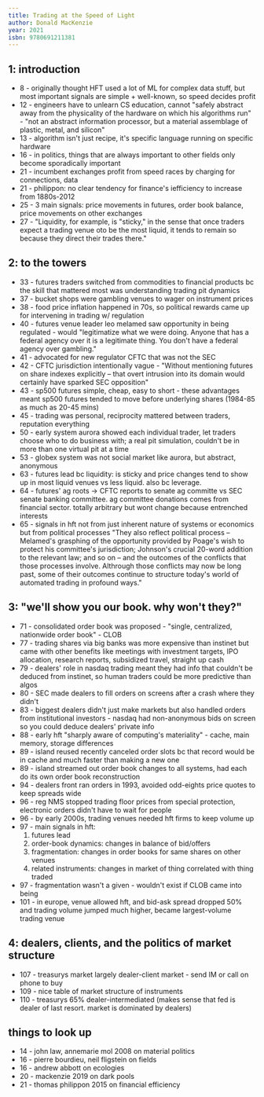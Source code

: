 ```yaml
---
title: Trading at the Speed of Light
author: Donald MacKenzie
year: 2021
isbn: 9780691211381
---
```


## 1: introduction
- 8 - originally thought HFT used a lot of ML for complex data stuff, but most important signals are simple + well-known, so speed decides profit
- 12 - engineers have to unlearn CS education, cannot "safely abstract away from the physicality of the hardware on which his algorithms run" - "not an abstract information processor, but a material assemblage of plastic, metal, and silicon"
- 13 - algorithm isn't just recipe, it's specific language running on specific hardware
- 16 - in politics, things that are always important to other fields only become sporadically important
- 21 - incumbent exchanges profit from speed races by charging for connections, data
- 21 - philippon: no clear tendency for finance's iefficiency to increase from 1880s-2012
- 25 - 3 main signals: price movements in futures, order book balance, price movements on other exchanges
- 27 - "Liquidity, for example, is "sticky," in the sense that once traders expect a trading venue oto be the most liquid, it tends to remain so because they direct their trades there."

## 2: to the towers
- 33 - futures traders switched from commodities to financial products bc the skill that mattered most was understanding trading pit dynamics
- 37 - bucket shops were gambling venues to wager on instrument prices
- 38 - food price inflation happened in 70s, so political rewards came up for intervening in trading w/ regulation
- 40 - futures venue leader leo melamed saw opportunity in being regulated - would "legitimatize what we were doing. Anyone that has a federal agency over it is a legitimate thing. You don't have a federal agency over gambling."
- 41 - advocated for new regulator CFTC that was not the SEC
- 42 - CFTC jurisdiction intentionally vague - "Without mentioning futures on share indexes explicitly – that overt intrusion into its domain would certainly have sparked SEC opposition"
- 43 - sp500 futures simple, cheap, easy to short - these advantages meant sp500 futures tended to move before underlying shares (1984-85 as much as 20-45 mins)
- 45 - trading was personal, reciprocity mattered between traders, reputation everything
- 50 - early system aurora showed each individual trader, let traders choose who to do business with; a real pit simulation, couldn't be in more than one virtual pit at a time
- 53 - globex system was not social market like aurora, but abstract, anonymous
- 63 - futures lead bc liquidity: is sticky and price changes tend to show up in most liquid venues vs less liquid. also bc leverage.
- 64 - futures' ag roots -> CFTC reports to senate ag committe vs SEC senate banking committee. ag committee donations comes from financial sector. totally arbitrary but wont change because entrenched interests
- 65 - signals in hft not from just inherent nature of systems or economics but from political processes "They also reflect political process – Melamed's grasphing of the opportunity provided by Poage's wish to protect his committee's jurisdiction; Johnson's crucial 20-word addition to the relevant law; and so on – and the outcomes of the conflicts that those processes involve. Althrough those conflicts may now be long past, some of their outcomes continue to structure today's world of automated trading in profound ways."

## 3: "we'll show you our book. why won't they?"
- 71 - consolidated order book was proposed - "single, centralized, nationwide order book" - CLOB
- 77 - trading shares via big banks was more expensive than instinet but came with other benefits like meetings with investment targets, IPO allocation, research reports, subsidized travel, straight up cash
- 79 - dealers' role in nasdaq trading meant they had info that couldn't be deduced from instinet, so human traders could be more predictive than algos
- 80 - SEC made dealers to fill orders on screens after a crash where they didn't
- 83 - biggest dealers didn't just make markets but also handled orders from institutional investors - nasdaq had non-anonymous bids on screen so you could deduce dealers' private info
- 88 - early hft "sharply aware of computing's materiality" - cache, main memory, storage differences
- 89 - island reused recently canceled order slots bc that record would be in cache and much faster than making a new one
- 89 - island streamed out order book changes to all systems, had each do its own order book reconstruction
- 94 - dealers front ran orders in 1993, avoided odd-eights price quotes to keep spreads wide
- 96 - reg NMS stopped trading floor prices from special protection, electronic orders didn't have to wait for people
- 96 - by early 2000s, trading venues needed hft firms to keep volume up
- 97 - main signals in hft:
    1. futures lead
    2. order-book dynamics: changes in balance of bid/offers
    3. fragmentation: changes in order books for same shares on other venues 
    4. related instruments: changes in market of thing correlated with thing traded
- 97 - fragmentation wasn't a given - wouldn't exist if CLOB came into being
- 101 - in europe, venue allowed hft, and bid-ask spread dropped 50% and trading volume jumped much higher, became largest-volume trading venue

## 4: dealers, clients, and the politics of market structure
- 107 - treasurys market largely dealer-client market - send IM or call on phone to buy
- 109 - nice table of market structure of instruments
- 110 - treasurys 65% dealer-intermediated (makes sense that fed is dealer of last resort. market is dominated by dealers)

## things to look up
- 14 - john law, annemarie mol 2008 on material politics
- 16 - pierre bourdieu, neil fligstein on fields
- 16 - andrew abbott on ecologies
- 20 - mackenzie 2019 on dark pools
- 21 - thomas philippon 2015 on financial efficiency
